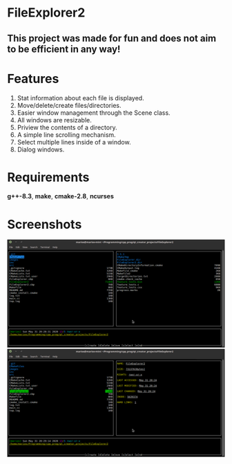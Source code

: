 # FileExplorer2

## This project was made for fun and does not aim to be efficient in any way!

# Features
1. Stat information about each file is displayed.
2. Move/delete/create files/directories.
3. Easier window management through the Scene class.
4. All windows are resizable.
5. Priview the contents of a directory.
6. A simple line scrolling mechanism.
7. Select multiple lines inside of a window.
8. Dialog windows.

# Requirements

**g++-8.3**, **make**, **cmake-2.8**, **ncurses**

# Screenshots

![](images/1.png)
![](images/2.png)
